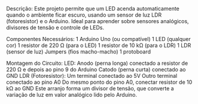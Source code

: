 Descrição:
Este projeto permite que um LED acenda automaticamente quando o ambiente ficar escuro, usando um sensor de luz LDR (fotoresistor) e o Arduino. Ideal para aprender sobre sensores analógicos, divisores de tensão e controle de LEDs.

Componentes Necessários:
1 Arduino Uno (ou compatível)
1 LED (qualquer cor)
1 resistor de 220 Ω (para o LED)
1 resistor de 10 kΩ (para o LDR)
1 LDR (sensor de luz)
Jumpers (fios macho-macho)
1 protoboard

Montagem do Circuito:
LED:
Anodo (perna longa) conectado a resistor de 220 Ω e depois ao pino 9 do Arduino
Catodo (perna curta) conectado ao GND
LDR (Fotoresistor):
Um terminal conectado ao 5V
Outro terminal conectado ao pino A0
Do mesmo ponto do pino A0, conectar resistor de 10 kΩ ao GND
Este arranjo forma um divisor de tensão, que converte a variação de luz em valor analógico lido pelo Arduino.